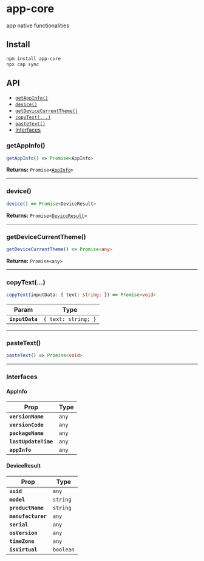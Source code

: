 # app-core

app native functionalities

## Install

```bash
npm install app-core
npx cap sync
```

## API

<docgen-index>

* [`getAppInfo()`](#getappinfo)
* [`device()`](#device)
* [`getDeviceCurrentTheme()`](#getdevicecurrenttheme)
* [`copyText(...)`](#copytext)
* [`pasteText()`](#pastetext)
* [Interfaces](#interfaces)

</docgen-index>

<docgen-api>
<!--Update the source file JSDoc comments and rerun docgen to update the docs below-->

### getAppInfo()

```typescript
getAppInfo() => Promise<AppInfo>
```

**Returns:** <code>Promise&lt;<a href="#appinfo">AppInfo</a>&gt;</code>

--------------------


### device()

```typescript
device() => Promise<DeviceResult>
```

**Returns:** <code>Promise&lt;<a href="#deviceresult">DeviceResult</a>&gt;</code>

--------------------


### getDeviceCurrentTheme()

```typescript
getDeviceCurrentTheme() => Promise<any>
```

**Returns:** <code>Promise&lt;any&gt;</code>

--------------------


### copyText(...)

```typescript
copyText(inputData: { text: string; }) => Promise<void>
```

| Param           | Type                           |
| --------------- | ------------------------------ |
| **`inputData`** | <code>{ text: string; }</code> |

--------------------


### pasteText()

```typescript
pasteText() => Promise<void>
```

--------------------


### Interfaces


#### AppInfo

| Prop                 | Type             |
| -------------------- | ---------------- |
| **`versionName`**    | <code>any</code> |
| **`versionCode`**    | <code>any</code> |
| **`packageName`**    | <code>any</code> |
| **`lastUpdateTime`** | <code>any</code> |
| **`appInfo`**        | <code>any</code> |


#### DeviceResult

| Prop               | Type                 |
| ------------------ | -------------------- |
| **`uuid`**         | <code>any</code>     |
| **`model`**        | <code>string</code>  |
| **`productName`**  | <code>string</code>  |
| **`manufacturer`** | <code>any</code>     |
| **`serial`**       | <code>any</code>     |
| **`osVersion`**    | <code>any</code>     |
| **`timeZone`**     | <code>any</code>     |
| **`isVirtual`**    | <code>boolean</code> |

</docgen-api>

